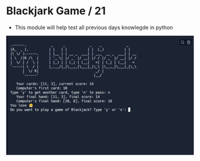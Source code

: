 # Blackjark Game / 21

- This module will help test all previous days knowlegde in python

![blackjark](./image/img.png)